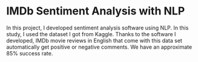 # IMDb Sentiment Analysis with NLP

In this project, I developed sentiment analysis software using NLP. In this study, I used the dataset I got from Kaggle. Thanks to the software I developed, IMDb movie reviews in English that come with this data set automatically get positive or negative comments. We have an approximate 85% success rate.


